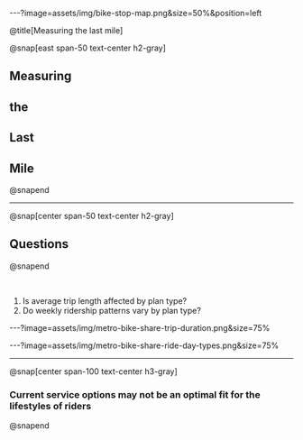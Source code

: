 ---?image=assets/img/bike-stop-map.png&size=50%&position=left

@title[Measuring the last mile]

@snap[east span-50 text-center h2-gray]
## Measuring
## the
## Last
## Mile
@snapend

---

@snap[center span-50 text-center h2-gray]
## Questions
@snapend

<br>

1. Is average trip length affected by plan type?
2. Do weekly ridership patterns vary by plan type?


---?image=assets/img/metro-bike-share-trip-duration.png&size=75%




---?image=assets/img/metro-bike-share-ride-day-types.png&size=75%

---

@snap[center span-100 text-center h3-gray]
### Current service options may not be an optimal fit for the lifestyles of riders
@snapend
